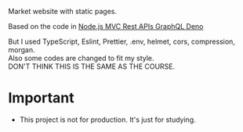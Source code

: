 Market website with static pages.   

Based on the code in [Node.js MVC Rest APIs GraphQL Deno](https://www.udemy.com/course/nodejs-mvc-rest-apis-graphql-deno)   

But I used TypeScript, Eslint, Prettier, .env, helmet, cors, compression, morgan.   
Also some codes are changed to fit my style.   
DON'T THINK THIS IS THE SAME AS THE COURSE.   

# Important
- This project is not for production. It's just for studying.
